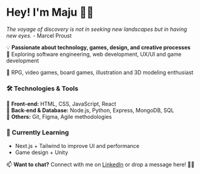 # Hey! I'm Maju 👋✨  
*The voyage of discovery is not in seeking new landscapes but in having new eyes.* - Marcel Proust  

💡 **Passionate about technology, games, design, and creative processes**  
🚀 Exploring software engineering, web development, UX/UI and game development  

🎲 RPG, video games, board games, illustration and 3D modeling enthusiast   

### 🛠️ Technologies & Tools  
🔹 **Front-end:** HTML, CSS, JavaScript, React  
🔹 **Back-end & Database:** Node.js, Python, Express, MongoDB, SQL  
🔹 **Others:** Git, Figma, Agile methodologies  

### 🌱 Currently Learning  
- Next.js + Tailwind to improve UI and performance  
- Game design + Unity  

📫 **Want to chat?** Connect with me on [LinkedIn](https://www.linkedin.com/in/mara-júlia-ávila-553154249)  or drop a message here! 🚀✨
<!--
**emiyablake/emiyablake** is a ✨ _special_ ✨ repository because its `README.md` (this file) appears on your GitHub profile.

Here are some ideas to get you started:

- 🔭 I’m currently working on ...
- 🌱 I’m currently learning ...
- 👯 I’m looking to collaborate on ...
- 🤔 I’m looking for help with ...
- 💬 Ask me about ...
- 📫 How to reach me: ...
- 😄 Pronouns: ...
- ⚡ Fun fact: ...
-->

